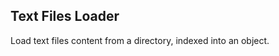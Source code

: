 Text Files Loader
-----------------

Load text files content from a directory, indexed into an object.
